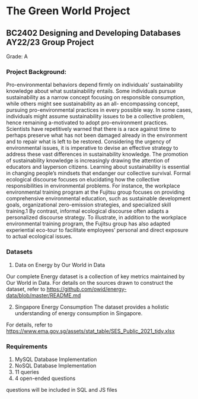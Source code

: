 # The Green World Project 
## BC2402 Designing and Developing Databases AY22/23 Group Project
  Grade: A

### Project Background:
Pro-environmental behaviors depend firmly on individuals’ sustainability knowledge about what sustainability entails. Some individuals pursue sustainability as a narrow concept focusing on responsible consumption, while others might see sustainability as an all- encompassing concept, pursuing pro-environmental practices in every possible way. In some cases, individuals might assume sustainability issues to be a collective problem, hence remaining a-motivated to adopt pro-environment practices. Scientists have repetitively warned that there is a race against time to perhaps preserve what has not been damaged already in the environment and to repair what is left to be restored. Considering the urgency of environmental issues, it is imperative to devise an effective strategy to address these vast differences in sustainability knowledge.
The promotion of sustainability knowledge is increasingly drawing the attention of educators and layperson citizens. Learning about sustainability is essential in changing people’s mindsets that endanger our collective survival. Formal ecological discourse focuses on elucidating how the collective responsibilities in environmental problems. For instance, the workplace environmental training program at the Fujitsu group focuses on providing comprehensive environmental education, such as sustainable development goals, organizational zero-emission strategies, and specialized skill training.1 By contrast, informal ecological discourse often adapts a personalized discourse strategy. To illustrate, in addition to the workplace environmental training program, the Fujitsu group has also adapted experiential eco-tour to facilitate employees’ personal and direct exposure to actual ecological issues.

### Datasets
1. Data on Energy by Our World in Data

Our complete Energy dataset is a collection of key metrics maintained by Our World in Data.
For details on the sources drawn to construct the dataset, refer to
https://github.com/owid/energy-data/blob/master/README.md

2. Singapore Energy Consumption
The dataset provides a holistic understanding of energy consumption in Singapore.

For details, refer to https://www.ema.gov.sg/assets/stat_table/SES_Public_2021_tidy.xlsx

### Requirements
1. MySQL Database Implementation
2. NoSQL Database Implementation
3. 11 queries
4. 4 open-ended questions

questions will be included in SQL and JS files
